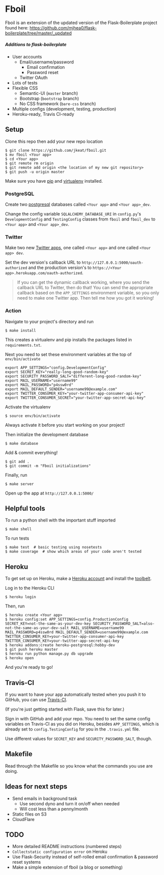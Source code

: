 # Fboil

Fboil is an extension of the updated version of the Flask-Boilerplate project found here: https://github.com/mjhea0/flask-boilerplate/tree/master/_updated

##### Additions to flask-boilerplate

+ User accounts
	+ Email/username/password
		+ Email confirmation
		+ Password reset
	+ Twitter OAuth
+ Lots of tests
+ Flexible CSS
	+ Semantic-UI (`master` branch)
	+ Bootstrap (`bootstrap` branch)
	+ No CSS framework (`bare-css` branch)
+ Multiple configs (development, testing, production)
+ Heroku-ready, Travis CI-ready

## Setup

Clone this repo then add your new repo location

	$ git clone https://github.com/jkeat/fboil.git
	$ mv fboil <Your app>
	$ cd <Your app>
	$ git remote rm origin
	$ git remote add origin <the location of my new git repository>
	$ git push -u origin master

Make sure you have [pip](https://pip.pypa.io/en/latest/installing.html) and [virtualenv](https://virtualenv.pypa.io/en/latest/installation.html) installed.

### PostgreSQL

Create two [postgresql](http://www.postgresql.org/download/) databases called `<Your app>` and `<Your app>_dev`.

Change the config variable `SQLALCHEMY_DATABASE_URI` in `config.py`'s `DevelopmentConfig` and `TestingConfig` classes from `fboil` and `fboil_dev` to `<Your app>` and `<Your app>_dev`.

### Twitter

Make two new [Twitter apps](https://apps.twitter.com/), one called `<Your app>` and one called `<Your app> dev`.

Set the dev version's callback URL to `http://127.0.0.1:5000/oauth-authorized` and the production version's to `https://<Your app>.herokuapp.com/oauth-authorized`.

> If you can get the dynamic callback working, where you send the callback URL to Twitter, then do that! You can send the appropriate callback based on the `APP_SETTINGS` environment variable, so you only need to make one Twitter app. Then tell me how you got it working!

### Action

Navigate to your project's directory and run 

	$ make install

This creates a virtualenv and pip installs the packages listed in `requirements.txt`.

Next you need to set these environment variables at the top of `env/bin/activate`

	export APP_SETTINGS="config.DevelopmentConfig"
	export SECRET_KEY="really-long-good-random-key"
	export SECURITY_PASSWORD_SALT="different-long-good-random-key"
	export MAIL_USERNAME="username99"
	export MAIL_PASSWORD="p4ssw0rd"
	export MAIL_DEFAULT_SENDER="username99@example.com"
	export TWITTER_CONSUMER_KEY="your-twitter-app-consumer-api-key"
	export TWITTER_CONSUMER_SECRET="your-twitter-app-secret-api-key"

Activate the virtualenv

	$ source env/bin/activate

Always activate it before you start working on your project!
	
Then initialize the development database

	$ make database

Add & commit everything!

	$ git add .
	$ git commit -m "Fboil initializations"

Finally, run

	$ make server

Open up the app at `http://127.0.0.1:5000/`

## Helpful tools

To run a python shell with the important stuff imported

	$ make shell

To run tests

	$ make test  # basic testing using nosetests
	$ make coverage  # show which areas of your code aren't tested

## Heroku

To get set up on Heroku, make a [Heroku account](https://signup.heroku.com/) and install the [toolbelt](https://toolbelt.heroku.com/).

Log in to the Heroku CLI

	$ heroku login

Then, run

	$ heroku create <Your app>
	$ heroku config:set APP_SETTINGS=config.ProductionConfig SECRET_KEY=not-the-same-as-your-dev-key SECURITY_PASSWORD_SALT=also-not-the-same-as-your-dev-salt MAIL_USERNAME=username99 MAIL_PASSWORD=p4ssw0rd MAIL_DEFAULT_SENDER=username99@example.com TWITTER_CONSUMER_KEY=your-twitter-app-consumer-api-key TWITTER_CONSUMER_KEY=your-twitter-app-secret-api-key
	$ heroku addons:create heroku-postgresql:hobby-dev
	$ git push heroku master
	$ heroku run python manage.py db upgrade
	$ heroku open

And you're ready to go!

## Travis-CI

If you want to have your app automatically tested when you push it to GitHub, you can use [Travis-CI](travis-ci.org).

(If you're just getting started with Flask, save this for later.)

Sign in with GitHub and add your repo. You need to set the same config variables on Travis-CI as you did on Heroku, besides `APP_SETTINGS`, which is already set to `config.TestingConfig` for you in the `.travis.yml` file.

Use different values for `SECRET_KEY` and `SECURITY_PASSWORD_SALT`, though.

## Makefile

Read through the Makefile so you know what the commands you use are doing.

## Ideas for next steps
+ Send emails in background task
	+ Use second dyno and turn it on/off when needed
	+ Will cost less than a penny/month
+ Static files on S3
+ CloudFlare

## TODO
+ More detailed README instructions (numbered steps)
+ `Collectstatic configuration error` on Heroku
+ Use Flask-Security instead of self-rolled email confirmation & password reset systems
+ Make a simple extension of fboil (a blog or something)

